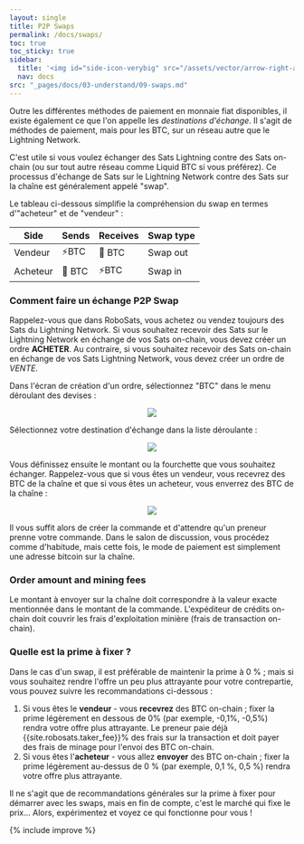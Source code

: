 ```yaml
---
layout: single
title: P2P Swaps
permalink: /docs/swaps/
toc: true
toc_sticky: true
sidebar:
  title: '<img id="side-icon-verybig" src="/assets/vector/arrow-right-arrow-left.svg"/>Swaps'
  nav: docs
src: "_pages/docs/03-understand/09-swaps.md"
---
```


Outre les différentes méthodes de paiement en monnaie fiat disponibles, il existe également ce que l'on appelle les *destinations d'échange*. Il s'agit de méthodes de paiement, mais pour les BTC, sur un réseau autre que le Lightning Network.

C'est utile si vous voulez échanger des Sats Lightning contre des Sats on-chain (ou sur tout autre réseau comme Liquid BTC si vous préférez). Ce processus d'échange de Sats sur le Lightning Network contre des Sats sur la chaîne est généralement appelé "swap".

Le tableau ci-dessous simplifie la compréhension du swap en termes d'"acheteur" et de "vendeur" :

| Side      | Sends         | Receives     | Swap type |
|-----------|---------------|--------------|-----------|
| Vendeur   | ⚡BTC         | 🔗 BTC       | Swap out  |
| Acheteur  | 🔗 BTC        | ⚡BTC        | Swap in   |

### Comment faire un échange P2P Swap

Rappelez-vous que dans RoboSats, vous achetez ou vendez toujours des Sats du Lightning Network. Si vous souhaitez recevoir des Sats sur le Lightning Network en échange de vos Sats on-chain, vous devez créer un ordre **ACHETER**. Au contraire, si vous souhaitez recevoir des Sats on-chain en échange de vos Sats Lightning Network, vous devez créer un ordre de *VENTE*.

Dans l'écran de création d'un ordre, sélectionnez "BTC" dans le menu déroulant des devises :

<div align="center">
    <img src="/assets/images/understand/btc-swap-in-dropdown.png"/>
</div>

Sélectionnez votre destination d'échange dans la liste déroulante :

<div align="center">
    <img src="/assets/images/understand/swap-destination-selection.png"/>
</div>

Vous définissez ensuite le montant ou la fourchette que vous souhaitez échanger. Rappelez-vous que si vous êtes un vendeur, vous recevrez des BTC de la chaîne et que si vous êtes un acheteur, vous enverrez des BTC de la chaîne :

<div align="center">
    <img src="/assets/images/understand/amount-swap.png"/>
</div>

Il vous suffit alors de créer la commande et d'attendre qu'un preneur prenne votre commande. Dans le salon de discussion, vous procédez comme d'habitude, mais cette fois, le mode de paiement est simplement une adresse bitcoin sur la chaîne.

### Order amount and mining fees

Le montant à envoyer sur la chaîne doit correspondre à la valeur exacte mentionnée dans le montant de la commande. L'expéditeur de crédits on-chain doit couvrir les frais d'exploitation minière (frais de transaction on-chain).

### Quelle est la prime à fixer ?

Dans le cas d'un swap, il est préférable de maintenir la prime à 0 % ; mais si vous souhaitez rendre l'offre un peu plus attrayante pour votre contrepartie, vous pouvez suivre les recommandations ci-dessous :
1. Si vous êtes le **vendeur** - vous **recevrez** des BTC on-chain ; fixer la prime légèrement en dessous de 0% (par exemple, -0,1%, -0,5%) rendra votre offre plus attrayante. Le preneur paie déjà {{site.robosats.taker_fee}}% des frais sur la transaction et doit payer des frais de minage pour l'envoi des BTC on-chain.
2. Si vous êtes l'**acheteur** - vous allez **envoyer** des BTC on-chain ; fixer la prime légèrement au-dessus de 0 % (par exemple, 0,1 %, 0,5 %) rendra votre offre plus attrayante.

Il ne s'agit que de recommandations générales sur la prime à fixer pour démarrer avec les swaps, mais en fin de compte, c'est le marché qui fixe le prix... Alors, expérimentez et voyez ce qui fonctionne pour vous !

{% include improve %}
